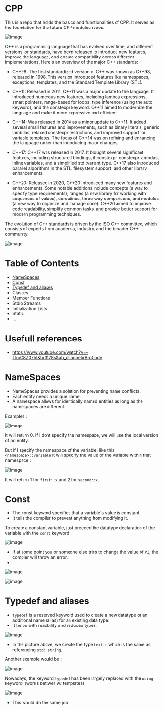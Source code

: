 # CPP
This is a repo that holds the basics and functionalities of CPP. It serves as the foundation for the future CPP modules repos.

![image](https://github.com/izzypt/CPP/assets/73948790/279b4bc2-f369-44dc-95e3-4828bb67460d)

C++ is a programming language that has evolved over time, and different versions, or standards, have been released to introduce new features, improve the language, and ensure compatibility across different implementations. Here's an overview of the major C++ standards:

- C++98: The first standardized version of C++ was known as C++98, released in 1998. This version introduced features like namespaces, exceptions, templates, and the Standard Template Library (STL).

- C++11: Released in 2011, C++11 was a major update to the language. It introduced numerous new features, including lambda expressions, smart pointers, range-based for loops, type inference (using the auto keyword), and the constexpr keyword. C++11 aimed to modernize the language and make it more expressive and efficient.

- C++14: Was released in 2014 as a minor update to C++11. It added several small features and improvements, such as binary literals, generic lambdas, relaxed constexpr restrictions, and improved support for variable templates. The focus of C++14 was on refining and enhancing the language rather than introducing major changes.

- C++17: C++17  was released in 2017. It brought several significant features, including structured bindings, if constexpr, constexpr lambdas, inline variables, and a simplified std::variant type. C++17 also introduced parallel algorithms in the STL, filesystem support, and other library enhancements.

- C++20: Released in 2020, C++20 introduced many new features and enhancements. Some notable additions include concepts (a way to specify type requirements), ranges (a new library for working with sequences of values), coroutines, three-way comparisons, and modules (a new way to organize and manage code). C++20 aimed to improve code readability, simplify common tasks, and provide better support for modern programming techniques.

The evolution of C++ standards is driven by the ISO C++ committee, which consists of experts from academia, industry, and the broader C++ community.

![image](https://github.com/izzypt/CPP/assets/73948790/fc93368b-1e7b-4e5d-bf66-b3e9825c0a3a)


# Table of Contents

- [NameSpaces](#namespaces)
- [Const](#const)
- [Typedef and aliases](#typedef)
- Classes
- Member Functions
- Stdio Streams
- Initialization Lists
- Static
- ...

# Usefull references

- https://www.youtube.com/watch?v=-TkoO8Z07hI&t=3178s&ab_channel=BroCode

<a id="namespaces"></a>
# NameSpaces 

- NameSpaces provides a solution for preventing name conflicts.
- Each entity needs a unique name.
- A namespace allows for identically named entities as long as the namespaces are different.

Examples :

![image](https://github.com/izzypt/CPP/assets/73948790/69f7a8ef-3126-4467-93da-76a25e2e66af)

It will return 0. If I dont specify the namespace, we will use the local version of an entity.

But if I specify the namespace of the variable, like this ```<namespace>::variable``` it will specify the value of the variable within that namespace :

![image](https://github.com/izzypt/CPP/assets/73948790/5d07a8a3-b3d1-4bef-b84f-a851764dbc8b)

It will return 1 for ```first::x``` and 2 for ```second::x```.

<a id="const"></a>
# Const

- The const keyword specifies that a variable's value is constant.
- It tells the compiler to prevent anything from modifying it.

To create a constant variable, just preceed the datatype declaration of the variable with the ```const``` keyword:

![image](https://github.com/izzypt/CPP/assets/73948790/97418b8e-581e-415f-b3c0-0d422d6dae7a)

- If at some point you or someone else tries to change the value of ```PI```, the compier will throw an error.
- 
![image](https://github.com/izzypt/CPP/assets/73948790/b20b25d3-a640-4b04-b619-4ffb120c1ad0)

![image](https://github.com/izzypt/CPP/assets/73948790/f4d89687-ea21-45fd-8f7a-6c63f59bd3f1)

<a id="typedef"></a>
# Typedef and aliases 

- ```typedef``` is  a reserved keyword used to create a new datatype or an additional name (alias) for an existing data type.
- It helps with readbility and reduces types.

![image](https://github.com/izzypt/CPP/assets/73948790/7d9b8de9-2ab5-4666-ae27-7c30d18b56d0)

- In the picture above, we create the type ```text_t``` which is the same as referencing ```std::string```.

Another example would be :

![image](https://github.com/izzypt/CPP/assets/73948790/f1b8f7ee-5d47-4e3c-9203-782d72232676)

Nowadays, the keyword ```typedef``` has been largely replaced with the ```using``` keyword. (works bettwer w/ templates)


![image](https://github.com/izzypt/CPP/assets/73948790/391964bb-5d1b-4697-bd1a-6a539316fab8)


- This would do the same job
